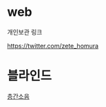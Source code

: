 # web
개인보관 링크

https://twitter.com/zete_homura



# 블라인드
[층간소음](https://www.teamblind.com/kr/post/%EC%97%AD%EC%8B%9C-%EB%AF%B8%EC%B9%9C%EB%86%88%ED%95%9C%ED%85%8C%EB%8A%94-%EB%8D%94-%EB%AF%B8%EC%B3%90%EC%A4%98%EC%95%BC%EB%8F%BC-OQwxQDAD)

